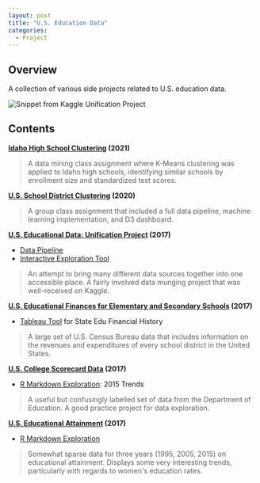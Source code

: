 ```yaml
---
layout: post
title: "U.S. Education Data"
categories:
  - Project
---
```


## Overview

A collection of various side projects related to U.S. education data.

![Snippet from Kaggle Unification Project](https://s3.amazonaws.com/jrg-resume/edu_dataset_snippet.png)


## Contents

**[Idaho High School Clustering](https://github.com/justinrgarrard/idaho_high_school_clustering) (2021)**

> A data mining class assignment where K-Means clustering was applied to Idaho high schools, identifying similar schools by enrollment size and standardized test scores.

**[U.S. School District Clustering](https://github.com/justinrgarrard/school_district_clustering) (2020)**

> A group class assignment that included a full data pipeline, machine learning implementation, and D3 dashboard.

**[U.S. Educational Data: Unification Project](https://www.kaggle.com/noriuk/us-education-datasets-unification-project) (2017)**
* [Data Pipeline](https://github.com/justinrgarrard/USEduData)
* [Interactive Exploration Tool](https://www.kaggle.com/noriuk/data-exploration-toolkit)

> An attempt to bring many different data sources together into one accessible place. A fairly involved data munging project that was well-received on Kaggle.

**[U.S. Educational Finances for Elementary and Secondary Schools](https://www.kaggle.com/noriuk/us-educational-finances) (2017)**
* [Tableau Tool](https://public.tableau.com/views/U_S_EducationalFinances/U_S_EducationFinancesToolbox?:embed=y&:display_count=yes) for State Edu Financial History

> A large set of U.S. Census Bureau data that includes information on the revenues and expenditures of every school district in the United States. 

**[U.S. College Scorecard Data](https://www.kaggle.com/noriuk/us-college-scorecard-data-19962015) (2017)**
* [R Markdown Exploration](https://github.com/justinrgarrard/CollegeScorecardAnalysis): 2015 Trends

> A useful but confusingly labelled set of data from the Department of Education. A good practice project for data exploration. 

**[U.S. Educational Attainment](https://www.kaggle.com/noriuk/us-educational-attainment-19952015) (2017)**
* [R Markdown Exploration](https://github.com/justinrgarrard/EducationalAttainment)

> Somewhat sparse data for three years (1995, 2005, 2015) on educational attainment. Displays some very interesting trends, particularly with regards to women's education rates.
